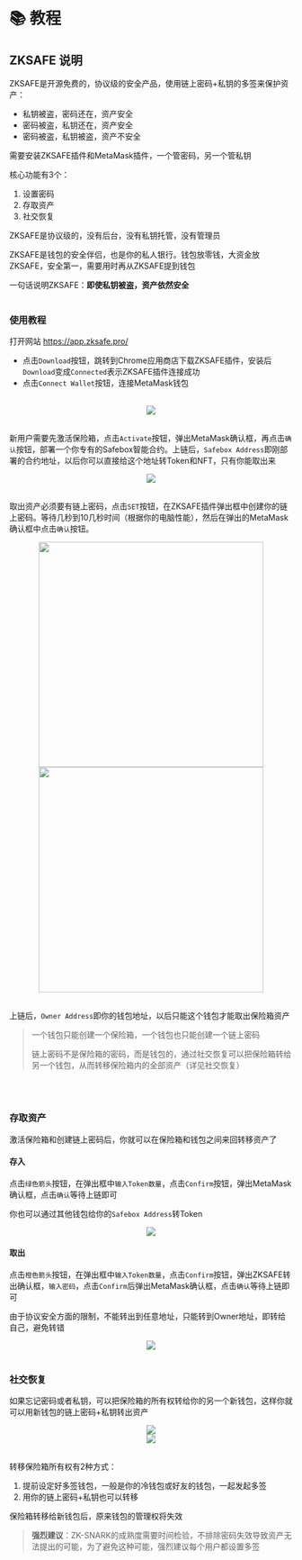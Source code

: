 # 📚 教程
## ZKSAFE 说明

ZKSAFE是开源免费的，协议级的安全产品，使用链上密码+私钥的多签来保护资产：
* 私钥被盗，密码还在，资产安全
* 密码被盗，私钥还在，资产安全
* 密码被盗，私钥被盗，资产不安全

需要安装ZKSAFE插件和MetaMask插件，一个管密码，另一个管私钥

核心功能有3个：
1. 设置密码
2. 存取资产
3. 社交恢复

ZKSAFE是协议级的，没有后台，没有私钥托管，没有管理员

ZKSAFE是钱包的安全伴侣，也是你的私人银行。钱包放零钱，大资金放ZKSAFE，安全第一，需要用时再从ZKSAFE提到钱包

一句话说明ZKSAFE：**即使私钥被盗，资产依然安全**
<br>
<br>

### 使用教程
打开网站 https://app.zksafe.pro/ 
* 点击`Download`按钮，跳转到Chrome应用商店下载ZKSAFE插件，安装后`Download`变成`Connected`表示ZKSAFE插件连接成功
* 点击`Connect Wallet`按钮，连接MetaMask钱包
<br>
<div align="center"><img src="../images/zksafe-tutorial-1.png"></div>
<br>

新用户需要先激活保险箱，点击`Activate`按钮，弹出MetaMask确认框，再点击`确认`按钮，部署一个你专有的Safebox智能合约。上链后，`Safebox Address`即刚部署的合约地址，以后你可以直接给这个地址转Token和NFT，只有你能取出来
<br>
<div align="center"><img src="../images/zksafe-tutorial-2.png"></div>
<br>

取出资产必须要有链上密码，点击`SET`按钮，在ZKSAFE插件弹出框中创建你的链上密码。等待几秒到10几秒时间（根据你的电脑性能），然后在弹出的MetaMask确认框中点击`确认`按钮。
<center>
<img src="../images/zksafe-tutorial-3.png", width="400px">
<img src="../images/zksafe-tutorial-4.png", width="400px">
</center>
<br>

上链后，`Owner Address`即你的钱包地址，以后只能这个钱包才能取出保险箱资产

>一个钱包只能创建一个保险箱，一个钱包也只能创建一个链上密码
>
>链上密码不是保险箱的密码，而是钱包的，通过社交恢复可以把保险箱转给另一个钱包，从而转移保险箱内的全部资产（详见社交恢复）

<br>
<br>

### 存取资产
激活保险箱和创建链上密码后，你就可以在保险箱和钱包之间来回转移资产了

#### 存入
点击`绿色箭头`按钮，在弹出框中`输入Token数量`，点击`Confirm`按钮，弹出MetaMask确认框，点击`确认`等待上链即可

你也可以通过其他钱包给你的`Safebox Address`转Token
<br>
<div align="center"><img src="../images/zksafe-tutorial-5.png"></div>

#### 取出
点击`橙色箭头`按钮，在弹出框中`输入Token数量`，点击`Confirm`按钮，弹出ZKSAFE转出确认框，`输入密码`，点击`Confirm`后弹出MetaMask确认框，点击`确认`等待上链即可

由于协议安全方面的限制，不能转出到任意地址，只能转到Owner地址，即转给自己，避免转错
<br>
<div align="center"><img src="../images/zksafe-tutorial-6.png"></div>
<br>

### 社交恢复
如果忘记密码或者私钥，可以把保险箱的所有权转给你的另一个新钱包，这样你就可以用新钱包的链上密码+私钥转出资产

<center>
<img src="../images/zksafe-tutorial-7.png">
</center>
<center>
<img src="../images/zksafe-tutorial-8.png">
</center>
<br>

转移保险箱所有权有2种方式：
1. 提前设定好多签钱包，一般是你的冷钱包或好友的钱包，一起发起多签
2. 用你的链上密码+私钥也可以转移

保险箱转移给新钱包后，原来钱包的管理权将失效

>**强烈建议**：ZK-SNARK的成熟度需要时间检验，不排除密码失效导致资产无法提出的可能，为了避免这种可能，强烈建议每个用户都设置多签

<br>
<br>